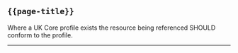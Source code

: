 ## <code>{{page-title}}</code>

Where a UK Core profile exists the resource being referenced SHOULD conform to the profile.

---
